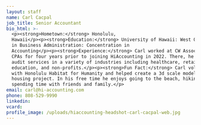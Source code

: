 ```yaml
---
layout: staff
name: Carl Cacpal
job_title: Senior Accountant
bio_html: >-
  <p><strong>Hometown:</strong> Honolulu,
  Hawaii</p><p><strong>Education:</strong> University of Hawaii: West Oahu, B.A.
  in Business Administration: Concentration in
  Accounting</p><p><strong>Experience:</strong> Carl worked at CW Associates
  CPAs for four years prior to joining HiAccounting in 2022. There, he provided
  audit services in a variety of industries including healthcare, retail,
  education, and non-profits.</p><p><strong>Fun Fact:</strong> Carl volunteers
  with Honolulu Habitat for Humanity and helped create a 3d scale model of
  housing project. In his free time he enjoys going to the beach, hiking, and
  spending time with friends and family.</p>
email: carl@hi-accounting.com
phone: 808-529-9990
linkedin:
vcard:
profile_image: /uploads/hiaccounting-headshot-carl-cacpal-web.jpg
---
```

